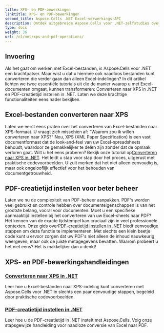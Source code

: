 ```yaml
---
title: XPS- en PDF-bewerkingen
linktitle: XPS- en PDF-bewerkingen
second_title: Aspose.Cells .NET Excel-verwerkings-API
description: Ontdek uitgebreide Aspose.Cells voor .NET-zelfstudies over XPS- en PDF-bewerkingen om uw bestandsconversies te stroomlijnen.
type: docs
weight: 36
url: /nl/net/xps-and-pdf-operations/
---
```

## Invoering

Als het gaat om werken met Excel-bestanden, is Aspose.Cells voor .NET een krachtpatser. Maar wist u dat u hiermee ook naadloos bestanden kunt converteren die verder gaan dan alleen Excel-indelingen? In dit artikel lichten we twee essentiële tutorials uit die de manier waarop u met Excel-documenten omgaat, kunnen transformeren: Converteren naar XPS in .NET en PDF-creatietijd instellen in .NET. Laten we deze krachtige functionaliteiten eens nader bekijken. 

## Excel-bestanden converteren naar XPS

Laten we eerst eens praten over het converteren van Excel-bestanden naar XPS-formaat. U vraagt zich misschien af: "Waarom zou ik willen converteren naar XPS?" Nou, XPS (XML Paper Specification) is een vast documentformaat dat de look-and-feel van uw Excel-spreadsheets behoudt, waardoor ze gemakkelijker te delen zijn zonder dat de opmaak verloren gaat. Wilt u het eens proberen? Bekijk onze tutorial op[Converteren naar XPS in .NET](./converting-to-xps/). Het leidt u stap voor stap door het proces, uitgerust met praktische codevoorbeelden. U zult merken dat het niet alleen eenvoudig is, maar ook ongelooflijk effectief voor het behouden van documentgetrouwheid.

## PDF-creatietijd instellen voor beter beheer

 Laten we nu de complexiteit van PDF-beheer aanpakken. PDF's worden veel gebruikt en controle hebben over documenteigenschappen is van het grootste belang, vooral voor documenten. Moet u een specifieke aanmaaktijd instellen bij het converteren van uw Excel-sheets naar PDF? Het kennen van de exacte tijdstempel kan cruciaal zijn in veel professionele contexten. Onze gids over[PDF-creatietijd instellen in .NET](./setting-pdf-creation-time/) biedt eenvoudige stappen om deze functie te implementeren. Met slechts een klein beetje code kunt u ervoor zorgen dat uw PDF's niet alleen de inhoud nauwkeurig weergeven, maar ook de juiste metagegevens bevatten. Waarom probeert u het niet eens? Het is makkelijker dan u denkt!

## XPS- en PDF-bewerkingshandleidingen
### [Converteren naar XPS in .NET](./converting-to-xps/)
Leer hoe u Excel-bestanden naar XPS-indeling kunt converteren met Aspose.Cells voor .NET in slechts een paar eenvoudige stappen, begeleid door praktische codevoorbeelden.
### [PDF-creatietijd instellen in .NET](./setting-pdf-creation-time/)
Leer hoe u de PDF-creatietijd in .NET instelt met Aspose.Cells. Volg onze stapsgewijze handleiding voor naadloze conversie van Excel naar PDF.
